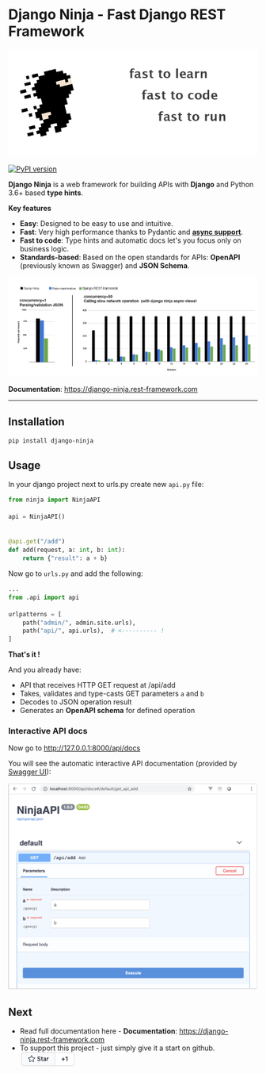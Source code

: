 # Django Ninja - Fast Django REST Framework

![Django Ninja](docs/docs/img/hero.png)

[![PyPI version](https://badge.fury.io/py/django-ninja.svg)](https://badge.fury.io/py/django-ninja)

**Django Ninja** is a web framework for building APIs with **Django** and Python 3.6+ based **type hints**.

**Key features**

 - **Easy**: Designed to be easy to use and intuitive.
 - **Fast**: Very high performance thanks to Pydantic and **<a href="https://django-ninja.rest-framework.com/async-support/">async support</a>**. 
 - **Fast to code**: Type hints and automatic docs let's you focus only on business logic.
 - **Standards-based**: Based on the open standards for APIs: **OpenAPI** (previously known as Swagger) and **JSON Schema**.



![Django Ninja REST Framework](docs/docs/img/benchmark.png)

**Documentation**: https://django-ninja.rest-framework.com

---

## Installation

```
pip install django-ninja
```



## Usage


In your django project next to urls.py create new `api.py` file:

```Python
from ninja import NinjaAPI

api = NinjaAPI()


@api.get("/add")
def add(request, a: int, b: int):
    return {"result": a + b}
```


Now go to `urls.py` and add the following:


```Python hl_lines="3 7"
...
from .api import api

urlpatterns = [
    path("admin/", admin.site.urls),
    path("api/", api.urls),  # <---------- !
]
```

**That's it !**

And you already have:
 - API that receives HTTP GET request at /api/add
 - Takes, validates and type-casts GET parameters `a` and `b`
 - Decodes to JSON operation result
 - Generates an **OpenAPI schema** for defined operation

### Interactive API docs

Now go to <a href="http://127.0.0.1:8000/api/docs" target="_blank">http://127.0.0.1:8000/api/docs</a>

You will see the automatic interactive API documentation (provided by <a href="https://github.com/swagger-api/swagger-ui" target="_blank">Swagger UI</a>):


![Swagger UI](docs/docs/img/index-swagger-ui.png)

## Next

 - Read full documentation here - **Documentation**: https://django-ninja.rest-framework.com
 - To support this project - just simply give it a start on github. ![github star](docs/docs/img/github-star.png)